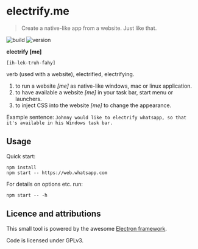 # electrify.me
> Create a native-like app from a website. Just like that.

![build](https://img.shields.io/badge/build-probably%20broken-orange.svg)
![version](https://img.shields.io/badge/version-*-lightgrey.svg)

**electrify [me]**

`[ih-lek-truh-fahy]`

verb (used with a website), electrified, electrifying.

1. to run a website _[me]_ as native-like windows, mac or linux application.
2. to have available a website _[me]_ in your task bar, start menu or launchers.
3. to inject CSS into the website _[me]_ to change the appearance.

Example sentence: `Johnny would like to electrify whatsapp, so that it's available in his Windows task bar.`

## Usage

Quick start: 

```
npm install
npm start -- https://web.whatsapp.com
```

For details on options etc. run:

```
npm start -- -h
```

## Licence and attributions

This small tool is powered by the awesome [Electron framework](http://electron.atom.io/).

Code is licensed under GPLv3.
